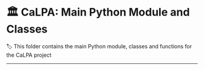 # :classical_building: CaLPA: Main Python Module and Classes

:label: This folder contains the main Python module, classes and functions for the CaLPA project

----
